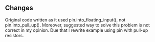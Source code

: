 ## Changes
Original code written as it used pin.into_floating_input(), not pin.into_pull_up().
Moreover, suggested way to solve this problem is not correct in my opinion. 
Due that I rewrite example using pin with pull-up resistors.  
